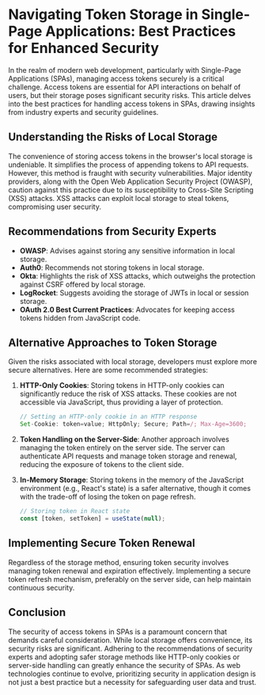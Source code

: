 # Navigating Token Storage in Single-Page Applications: Best Practices for Enhanced Security

In the realm of modern web development, particularly with Single-Page Applications (SPAs), managing access tokens securely is a critical challenge. Access tokens are essential for API interactions on behalf of users, but their storage poses significant security risks. This article delves into the best practices for handling access tokens in SPAs, drawing insights from industry experts and security guidelines.

## Understanding the Risks of Local Storage

The convenience of storing access tokens in the browser's local storage is undeniable. It simplifies the process of appending tokens to API requests. However, this method is fraught with security vulnerabilities. Major identity providers, along with the Open Web Application Security Project (OWASP), caution against this practice due to its susceptibility to Cross-Site Scripting (XSS) attacks. XSS attacks can exploit local storage to steal tokens, compromising user security.

## Recommendations from Security Experts

- **OWASP**: Advises against storing any sensitive information in local storage.
- **Auth0**: Recommends not storing tokens in local storage.
- **Okta**: Highlights the risk of XSS attacks, which outweighs the protection against CSRF offered by local storage.
- **LogRocket**: Suggests avoiding the storage of JWTs in local or session storage.
- **OAuth 2.0 Best Current Practices**: Advocates for keeping access tokens hidden from JavaScript code.

## Alternative Approaches to Token Storage

Given the risks associated with local storage, developers must explore more secure alternatives. Here are some recommended strategies:

1. **HTTP-Only Cookies**: Storing tokens in HTTP-only cookies can significantly reduce the risk of XSS attacks. These cookies are not accessible via JavaScript, thus providing a layer of protection.

   ```javascript
   // Setting an HTTP-only cookie in an HTTP response
   Set-Cookie: token=value; HttpOnly; Secure; Path=/; Max-Age=3600;

2. **Token Handling on the Server-Side**: Another approach involves managing the token entirely on the server side. The server can authenticate API requests and manage token storage and renewal, reducing the exposure of tokens to the client side.

3. **In-Memory Storage**: Storing tokens in the memory of the JavaScript environment (e.g., React's state) is a safer alternative, though it comes with the trade-off of losing the token on page refresh.

      ```javascript
   // Storing token in React state
   const [token, setToken] = useState(null);

## Implementing Secure Token Renewal

Regardless of the storage method, ensuring token security involves managing token renewal and expiration effectively. Implementing a secure token refresh mechanism, preferably on the server side, can help maintain continuous security.

## Conclusion

The security of access tokens in SPAs is a paramount concern that demands careful consideration. While local storage offers convenience, its security risks are significant. Adhering to the recommendations of security experts and adopting safer storage methods like HTTP-only cookies or server-side handling can greatly enhance the security of SPAs. As web technologies continue to evolve, prioritizing security in application design is not just a best practice but a necessity for safeguarding user data and trust.
